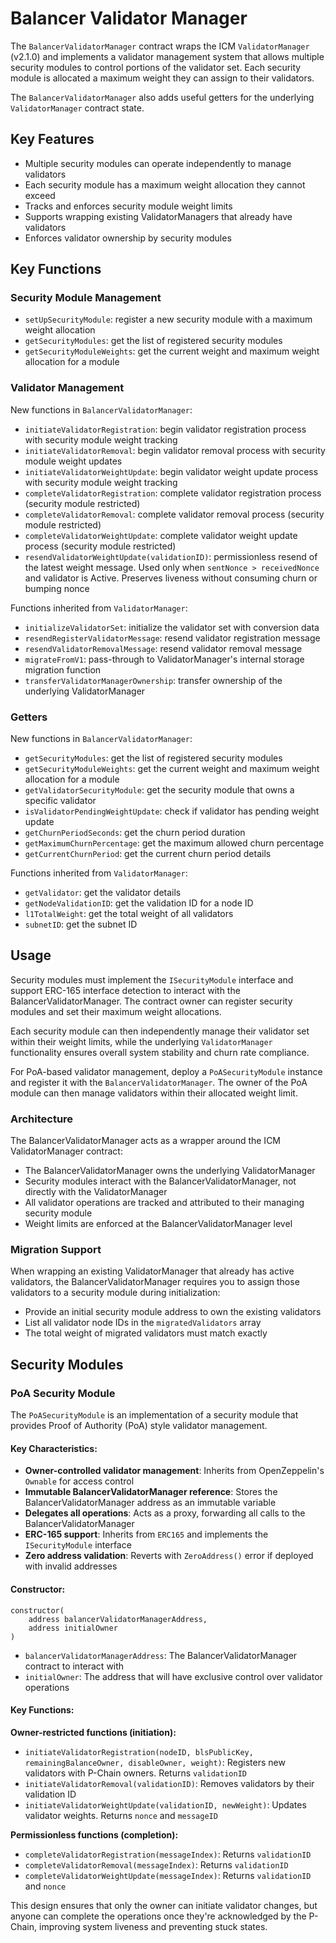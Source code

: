 # Balancer Validator Manager

The `BalancerValidatorManager` contract wraps the ICM `ValidatorManager` (v2.1.0) and implements a validator management system that allows multiple security modules to control portions of the validator set. Each security module is allocated a maximum weight they can assign to their validators.

The `BalancerValidatorManager` also adds useful getters for the underlying `ValidatorManager` contract state.

## Key Features

- Multiple security modules can operate independently to manage validators
- Each security module has a maximum weight allocation they cannot exceed
- Tracks and enforces security module weight limits
- Supports wrapping existing ValidatorManagers that already have validators
- Enforces validator ownership by security modules

## Key Functions

### Security Module Management

- `setUpSecurityModule`: register a new security module with a maximum weight allocation
- `getSecurityModules`: get the list of registered security modules
- `getSecurityModuleWeights`: get the current weight and maximum weight allocation for a module

### Validator Management

New functions in `BalancerValidatorManager`:

- `initiateValidatorRegistration`: begin validator registration process with security module weight tracking
- `initiateValidatorRemoval`: begin validator removal process with security module weight updates
- `initiateValidatorWeightUpdate`: begin validator weight update process with security module weight tracking
- `completeValidatorRegistration`: complete validator registration process (security module restricted)
- `completeValidatorRemoval`: complete validator removal process (security module restricted)
- `completeValidatorWeightUpdate`: complete validator weight update process (security module restricted)
- `resendValidatorWeightUpdate(validationID)`: permissionless resend of the latest weight message. Used only when `sentNonce > receivedNonce` and validator is Active. Preserves liveness without consuming churn or bumping nonce

Functions inherited from `ValidatorManager`:

- `initializeValidatorSet`: initialize the validator set with conversion data
- `resendRegisterValidatorMessage`: resend validator registration message
- `resendValidatorRemovalMessage`: resend validator removal message
- `migrateFromV1`: pass-through to ValidatorManager's internal storage migration function
- `transferValidatorManagerOwnership`: transfer ownership of the underlying ValidatorManager

### Getters

New functions in `BalancerValidatorManager`:

- `getSecurityModules`: get the list of registered security modules
- `getSecurityModuleWeights`: get the current weight and maximum weight allocation for a module
- `getValidatorSecurityModule`: get the security module that owns a specific validator
- `isValidatorPendingWeightUpdate`: check if validator has pending weight update
- `getChurnPeriodSeconds`: get the churn period duration
- `getMaximumChurnPercentage`: get the maximum allowed churn percentage
- `getCurrentChurnPeriod`: get the current churn period details

Functions inherited from `ValidatorManager`:

- `getValidator`: get the validator details
- `getNodeValidationID`: get the validation ID for a node ID
- `l1TotalWeight`: get the total weight of all validators
- `subnetID`: get the subnet ID

## Usage

Security modules must implement the `ISecurityModule` interface and support ERC-165 interface detection to interact with the BalancerValidatorManager. The contract owner can register security modules and set their maximum weight allocations.

Each security module can then independently manage their validator set within their weight limits, while the underlying `ValidatorManager` functionality ensures overall system stability and churn rate compliance.

For PoA-based validator management, deploy a `PoASecurityModule` instance and register it with the `BalancerValidatorManager`. The owner of the PoA module can then manage validators within their allocated weight limit.

### Architecture

The BalancerValidatorManager acts as a wrapper around the ICM ValidatorManager contract:
- The BalancerValidatorManager owns the underlying ValidatorManager
- Security modules interact with the BalancerValidatorManager, not directly with the ValidatorManager
- All validator operations are tracked and attributed to their managing security module
- Weight limits are enforced at the BalancerValidatorManager level

### Migration Support

When wrapping an existing ValidatorManager that already has active validators, the BalancerValidatorManager requires you to assign those validators to a security module during initialization:

- Provide an initial security module address to own the existing validators
- List all validator node IDs in the `migratedValidators` array
- The total weight of migrated validators must match exactly


## Security Modules

### PoA Security Module

The `PoASecurityModule` is an implementation of a security module that provides Proof of Authority (PoA) style validator management. 

#### Key Characteristics:

- **Owner-controlled validator management**: Inherits from OpenZeppelin's `Ownable` for access control
- **Immutable BalancerValidatorManager reference**: Stores the BalancerValidatorManager address as an immutable variable
- **Delegates all operations**: Acts as a proxy, forwarding all calls to the BalancerValidatorManager
- **ERC-165 support**: Inherits from `ERC165` and implements the `ISecurityModule` interface
- **Zero address validation**: Reverts with `ZeroAddress()` error if deployed with invalid addresses

#### Constructor:

```solidity
constructor(
    address balancerValidatorManagerAddress,
    address initialOwner
)
```
- `balancerValidatorManagerAddress`: The BalancerValidatorManager contract to interact with
- `initialOwner`: The address that will have exclusive control over validator operations

#### Key Functions:

**Owner-restricted functions (initiation):**
- `initiateValidatorRegistration(nodeID, blsPublicKey, remainingBalanceOwner, disableOwner, weight)`: Registers new validators with P-Chain owners. Returns `validationID`
- `initiateValidatorRemoval(validationID)`: Removes validators by their validation ID
- `initiateValidatorWeightUpdate(validationID, newWeight)`: Updates validator weights. Returns `nonce` and `messageID`

**Permissionless functions (completion):**
- `completeValidatorRegistration(messageIndex)`: Returns `validationID`
- `completeValidatorRemoval(messageIndex)`: Returns `validationID`
- `completeValidatorWeightUpdate(messageIndex)`: Returns `validationID` and `nonce`

This design ensures that only the owner can initiate validator changes, but anyone can complete the operations once they're acknowledged by the P-Chain, improving system liveness and preventing stuck states.
